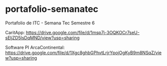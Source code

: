 # portafolio-semanatec
Portafolio de ITC - Semana Tec Semestre 6

CaritApp: https://drive.google.com/file/d/1msp7j-3OQKOCr7seU-sEljZD5lsDqMND/view?usp=sharing

Software PI ArcaContinental: https://drive.google.com/file/d/1Xgc8ghbGPhvtLrjrYpojOgKyB9m8NSqZ/view?usp=sharing
